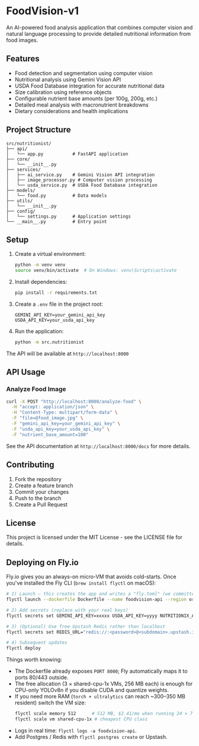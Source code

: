 # FoodVision-v1

An AI-powered food analysis application that combines computer vision and natural language processing to provide detailed nutritional information from food images.

## Features

- Food detection and segmentation using computer vision
- Nutritional analysis using Gemini Vision API
- USDA Food Database integration for accurate nutritional data
- Size calibration using reference objects
- Configurable nutrient base amounts (per 100g, 200g, etc.)
- Detailed meal analysis with macronutrient breakdowns
- Dietary considerations and health implications

## Project Structure

```
src/nutritionist/
├── api/
│   └── app.py           # FastAPI application
├── core/
│   └── __init__.py
├── services/
│   ├── ai_service.py    # Gemini Vision API integration
│   ├── image_processor.py # Computer vision processing
│   └── usda_service.py  # USDA Food Database integration
├── models/
│   └── food.py          # Data models
├── utils/
│   └── __init__.py
├── config/
│   └── settings.py      # Application settings
└── __main__.py          # Entry point

```

## Setup

1. Create a virtual environment:
   ```bash
   python -m venv venv
   source venv/bin/activate  # On Windows: venv\Scripts\activate
   ```

2. Install dependencies:
   ```bash
   pip install -r requirements.txt
   ```

3. Create a `.env` file in the project root:
   ```env
   GEMINI_API_KEY=your_gemini_api_key
   USDA_API_KEY=your_usda_api_key
   ```

4. Run the application:
   ```bash
   python -m src.nutritionist
   ```

The API will be available at `http://localhost:8000`

## API Usage

### Analyze Food Image

```bash
curl -X POST "http://localhost:8000/analyze-food" \
  -H "accept: application/json" \
  -H "Content-Type: multipart/form-data" \
  -F "file=@food_image.jpg" \
  -F "gemini_api_key=your_gemini_api_key" \
  -F "usda_api_key=your_usda_api_key" \
  -F "nutrient_base_amount=100"
```

See the API documentation at `http://localhost:8000/docs` for more details.

## Contributing

1. Fork the repository
2. Create a feature branch
3. Commit your changes
4. Push to the branch
5. Create a Pull Request

## License

This project is licensed under the MIT License - see the LICENSE file for details.

## Deploying on Fly.io

Fly.io gives you an always-on micro-VM that avoids cold-starts. Once you've installed the Fly CLI (`brew install flyctl` on macOS):

```bash
# 1) Launch – this creates the app and writes a "fly.toml" (we committed a starter one)
flyctl launch --dockerfile Dockerfile --name foodvision-api --region ord --now

# 2) Add secrets (replace with your real keys)
flyctl secrets set GEMINI_API_KEY=xxxxx USDA_API_KEY=yyyy NUTRITIONIX_APP_ID=zzz NUTRITIONIX_APP_KEY=kkkk

# 3) (Optional) Use free Upstash Redis rather than localhost
flyctl secrets set REDIS_URL="redis://:<password>@<subdomain>.upstash.io:6379"

# 4) Subsequent updates
flyctl deploy
```

Things worth knowing:

* The Dockerfile already exposes `PORT 8000`; Fly automatically maps it to ports 80/443 outside.
* The free allocation (3 × shared-cpu-1x VMs, 256 MB each) is enough for CPU-only YOLOv8n if you disable CUDA and quantize weights.
* If you need more RAM (`torch + ultralytics` can reach ~300–350 MB resident) switch the VM size:
  ```bash
  flyctl scale memory 512      # 512 MB, $2.41/mo when running 24 × 7
  flyctl scale vm shared-cpu-1x # cheapest CPU class
  ```
* Logs in real time: `flyctl logs -a foodvision-api`.
* Add Postgres / Redis with `flyctl postgres create` or Upstash.
